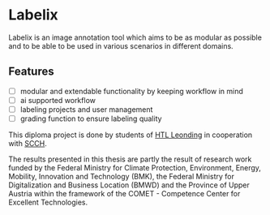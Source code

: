 # Labelix

Labelix is an image annotation tool which aims to be as modular as possible and to be able to be used in various scenarios in different domains.

## Features

- [ ] modular and extendable functionality by keeping workflow in mind
- [ ] ai supported workflow
- [ ] labeling projects and user management
- [ ] grading function to ensure labeling quality

This diploma project is done by students of [HTL Leonding](https://htl-leonding.ac.at) in cooperation with [SCCH](https://scch.at/).

The results presented in this thesis are partly the result of research work funded by the Federal Ministry for Climate Protection, Environment, Energy, Mobility, Innovation and Technology (BMK), the Federal Ministry for Digitalization and Business Location (BMWD) and the Province of Upper Austria within the framework of the COMET - Competence Center for Excellent Technologies.
